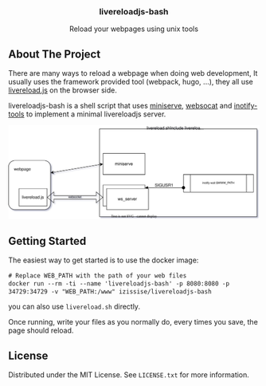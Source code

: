 <!-- PROJECT -->
<br />
<div align="center">

  <h3 align="center">livereloadjs-bash</h3>

  <p align="center">
    Reload your webpages using unix tools
    <br />
  </p>
</div>


<!-- ABOUT THE PROJECT -->
## About The Project

There are many ways to reload a webpage when doing web development, It usually uses the framework provided tool (webpack, hugo, ...), they all use [livereload.js](https://github.com/livereload/livereload-js) on the browser side.

livereloadjs-bash is a shell script that uses [miniserve](https://github.com/svenstaro/miniserve/), [websocat](https://github.com/vi/websocat) and [inotify-tools](https://github.com/inotify-tools/inotify-tools) to implement a minimal livereloadjs server.

<img src="./birdview.svg?sanitize=true">


<!-- GETTING STARTED -->
## Getting Started

The easiest way to get started is to use the docker image:

```
# Replace WEB_PATH with the path of your web files
docker run --rm -ti --name 'livereloadjs-bash' -p 8080:8080 -p 34729:34729 -v "WEB_PATH:/www" izissise/livereloadjs-bash
```

you can also use `livereload.sh` directly.

Once running, write your files as you normally do, every times you save, the page should reload.

<!-- LICENSE -->
## License

Distributed under the MIT License. See `LICENSE.txt` for more information.
